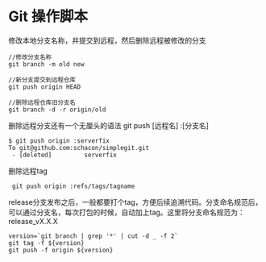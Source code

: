 # Git 操作脚本

修改本地分支名称，并提交到远程，然后删除远程被修改的分支

```
//修改分支名称
git branch -m old new

//新分支提交到远程仓库
git push origin HEAD

//删除远程仓库旧分支名
git branch -d -r origin/old

```

删除远程分支还有一个无厘头的语法 git push [远程名] :[分支名]

```
$ git push origin :serverfix
To git@github.com:schacon/simplegit.git
 - [deleted]         serverfix
```

删除远程tag
```
 git push origin :refs/tags/tagname
``` 

release分支发布之后，一般都要打个tag，方便后续追溯代码。分支命名规范后，可以通过分支名，每次打包的时候，自动加上tag。这里将分支命名规范为：release_vX.X.X

```
version=`git branch | grep '*' | cut -d _ -f 2`
git tag -f ${version}
git push -f origin ${version}
```